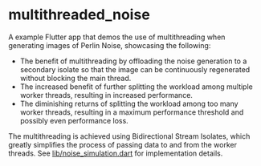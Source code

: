 # multithreaded_noise

A example Flutter app that demos the use of multithreading when generating images of Perlin Noise, showcasing the following:

* The benefit of multithreading by offloading the noise generation to a secondary isolate so that the image can be continuously regenerated without blocking the main thread. 
* The increased benefit of further splitting the workload among multiple worker threads, resulting in increased performance. 
* The diminishing returns of splitting the workload among too many worker threads, resulting in a maximum performance threshold and possibly even performance loss.

The multithreading is achieved using Bidirectional Stream Isolates, which greatly simplifies the process of passing data to and from the worker threads. See [lib/noise_simulation.dart](lib/noise_simulation.dart) for implementation details.
